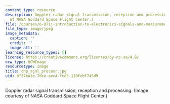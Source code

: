 ```yaml
---
content_type: resource
description: Doppler radar signal transmission, reception and processing. (Image courtesy
  of NASA Goddard Space Flight Center.)
file: /courses/6-071j-introduction-to-electronics-signals-and-measurement-spring-2006/9f37ea3e7dceaec4fcd3110fcbf745d9_chp_sgnl_procesr.jpg
file_type: image/jpeg
image_metadata:
  caption: ''
  credit: ''
  image-alt: ''
learning_resource_types: []
license: https://creativecommons.org/licenses/by-nc-sa/4.0/
ocw_type: OCWImage
resourcetype: Image
title: chp_sgnl_procesr.jpg
uid: 9f37ea3e-7dce-aec4-fcd3-110fcbf745d9
---
```

Doppler radar signal transmission, reception and processing. (Image courtesy of NASA Goddard Space Flight Center.)